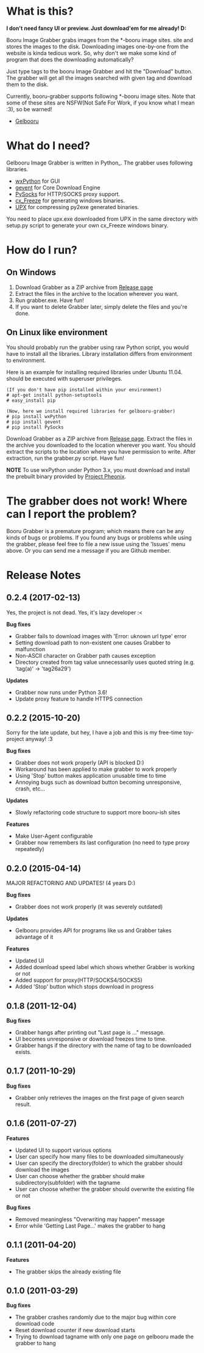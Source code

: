 What is this?
=============
**I don't need fancy UI or preview. Just download'em for me already! D:**

Booru Image Grabber grabs images from the *-booru image sites.
site and stores the images to the disk. Downloading images one-by-one from the
website is kinda tedious work. So, why don't we make some kind of program that
does the downloading automatically?

Just type tags to the booru Image Grabber and hit the "Download" button.
The grabber will get all the images searched with given tag and download them
to the disk.

Currently, booru-grabber supports following *-booru image sites. Note that some of
these sites are NSFW(Not Safe For Work, if you know what I mean :3), so be warned!

- [Gelbooru](http://www.gelbooru.com/)

What do I need?
===============
Gelbooru Image Grabber is written in Python_. The grabber uses following
libraries.

- [wxPython](http://www.wxpython.org) for GUI
- [gevent](http://www.gevent.org) for Core Download Engine
- [PySocks](https://github.com/Anorov/PySocks) for HTTP/SOCKS proxy support.
- [cx_Freeze](http://cx-freeze.sourceforge.net) for generating windows binaries.
- [UPX](http://upx.sourceforge.net) for compressing py2exe generated binaries.

You need to place upx.exe downloaded from UPX in the same directory with
setup.py script to generate your own cx_Freeze windows binary.


How do I run?
=============

On Windows
----------

1. Download Grabber as a ZIP archive from [Release page](https://github.com/pipoket/booru-grabber/releases)
2. Extract the files in the archive to the location wherever you want.
3. Run grabber.exe. Have fun!
4. If you want to delete Grabber later, simply delete the files and you're done.


On Linux like environment
-------------------------
You should probably run the grabber using raw Python script,
you would have to install all the libraries. Library installation differs from
environment to environment.

Here is an example for installing required libraries under Ubuntu 11.04.
should be executed with superuser privileges.

    (If you don't have pip installed within your environment)
    # apt-get install python-setuptools
    # easy_install pip

    (Now, here we install required libraries for gelbooru-grabber)
    # pip install wxPython
    # pip install gevent
    # pip install PySocks

Download Grabber as a ZIP archive from [Release page](https://github.com/pipoket/booru-grabber/releases).
Extract the files in the archive you downloaded to the location wherever you want.
You should extract the scripts to the location where you have permission to write.
After extraction, run the grabber.py script. Have fun!

**NOTE**
To use wxPython under Python 3.x, you must download and install the prebuilt binary provided by
[Project Pheonix](https://wiki.wxpython.org/ProjectPhoenix).


The grabber does not work! Where can I report the problem?
==========================================================
Booru Grabber is a premature program; which means there can be any kinds of bugs or problems.
If you found any bugs or problems while using the grabber, please feel free to file a new issue
using the 'Issues' menu above. Or you can send me a message if you are Github member.



Release Notes
=============

0.2.4 (2017-02-13)
------------------

Yes, the project is not dead. Yes, it's lazy developer :<

**Bug fixes**
- Grabber fails to download images with 'Error: uknown url type' error
- Setting download path to non-existent one causes Grabber to malfunction
- Non-ASCII character on Grabber path causes exception
- Directory created from tag value unnecessarily uses quoted string (e.g. 'tag(a)' -> 'tag26a29')

**Updates**
- Grabber now runs under Python 3.6!
- Update proxy feature to handle HTTPS connection


0.2.2 (2015-10-20)
------------------

Sorry for the late update, but hey, I have a job and this is my free-time toy-project anyway! :3

**Bug fixes**
- Grabber does not work properly (API is blocked D:)
 - Workaround has been applied to make grabber to work properly
- Using 'Stop' button makes application unusable time to time
 - Annoying bugs such as download button becoming unresponsive, crash, etc...

**Updates**
- Slowly refactoring code structure to support more booru-ish sites

**Features**
- Make User-Agent configurable
- Grabber now remembers its last configuration (no need to type proxy repeatedly)


0.2.0 (2015-04-14)
------------------

MAJOR REFACTORING AND UPDATES! (4 years D:)

**Bug fixes**
- Grabber does not work properly (it was severely outdated)

**Updates**
- Gelbooru provides API for programs like us and Grabber takes advantage of it

**Features**
- Updated UI
 - Added download speed label which shows whether Grabber is working or not
- Added support for proxy(HTTP/SOCKS4/SOCKS5)
- Added 'Stop' button which stops download in progress

0.1.8 (2011-12-04)
------------------

**Bug fixes**

- Grabber hangs after printing out "Last page is ..." message.
- UI becomes unresponsive or download freezes time to time.
- Grabber hangs if the directory with the name of tag to be downloaded exists.

0.1.7 (2011-10-29)
------------------

**Bug fixes**

- Grabber only retrieves the images on the first page of given search result.


0.1.6 (2011-07-27)
------------------

**Features**

- Updated UI to support various options
- User can specify how many files to be downloaded simultaneously
- User can specify the directory(folder) to which the grabber should download the images
- User can choose whether the grabber should make subdirectory(subfolder) with the tagname
- User can choose whether the grabber should overwrite the existing file or not

**Bug fixes**

- Removed meaningless "Overwriting may happen" message
- Error while 'Getting Last Page...' makes the grabber to hang 


0.1.1 (2011-04-20)
------------------

**Features**

- The grabber skips the already existing file


0.1.0 (2011-03-29)
------------------

**Bug fixes**

- The grabber crashes randomly due to the major bug within core download code
- Reset download counter if new download starts
- Trying to download tagname with only one page on gelbooru made the grabber to hang
